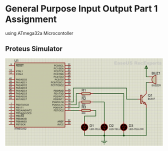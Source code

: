 # **General Purpose Input Output Part 1 Assignment**
using ATmega32a Microcontoller

## **Proteus Simulator**
<img src="/06_MCU_Essential_Peripherals/01_GPIO_01/02_Lab_02/img/Proteus.gif" >
